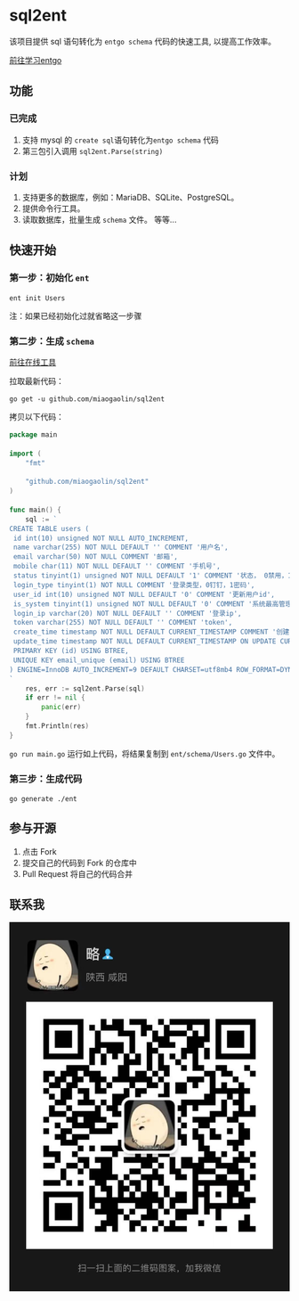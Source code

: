 # sql2ent
该项目提供 sql 语句转化为 `entgo schema` 代码的快速工具, 以提高工作效率。

[前往学习entgo](https://entgo.io)

## 功能

### 已完成

1. 支持 mysql 的 `create sql`语句转化为`entgo schema` 代码
2. 第三包引入调用 `sql2ent.Parse(string)`

### 计划
1. 支持更多的数据库，例如：MariaDB、SQLite、PostgreSQL。
2. 提供命令行工具。
3. 读取数据库，批量生成 `schema` 文件。
等等...

## 快速开始

### 第一步：初始化 `ent`
```shell
ent init Users
```
注：如果已经初始化过就省略这一步骤


### 第二步：生成 `schema`

[前往在线工具](https://www.printlove.cn/tools/sql2ent)

拉取最新代码：
```shell
go get -u github.com/miaogaolin/sql2ent
```

拷贝以下代码：
```go
package main

import (
	"fmt"

	"github.com/miaogaolin/sql2ent"
)

func main() {
	sql := `
CREATE TABLE users (
 id int(10) unsigned NOT NULL AUTO_INCREMENT,
 name varchar(255) NOT NULL DEFAULT '' COMMENT '用户名',
 email varchar(50) NOT NULL COMMENT '邮箱',
 mobile char(11) NOT NULL DEFAULT '' COMMENT '手机号',
 status tinyint(1) unsigned NOT NULL DEFAULT '1' COMMENT '状态， 0禁用，1启用',
 login_type tinyint(1) NOT NULL COMMENT '登录类型，0钉钉，1密码',
 user_id int(10) unsigned NOT NULL DEFAULT '0' COMMENT '更新用户id',
 is_system tinyint(1) unsigned NOT NULL DEFAULT '0' COMMENT '系统最高管理员，1是，0否',
 login_ip varchar(20) NOT NULL DEFAULT '' COMMENT '登录ip',
 token varchar(255) NOT NULL DEFAULT '' COMMENT 'token',
 create_time timestamp NOT NULL DEFAULT CURRENT_TIMESTAMP COMMENT '创建时间',
 update_time timestamp NOT NULL DEFAULT CURRENT_TIMESTAMP ON UPDATE CURRENT_TIMESTAMP COMMENT '修改时间',
 PRIMARY KEY (id) USING BTREE,
 UNIQUE KEY email_unique (email) USING BTREE
) ENGINE=InnoDB AUTO_INCREMENT=9 DEFAULT CHARSET=utf8mb4 ROW_FORMAT=DYNAMIC COMMENT='用户表'
`
	res, err := sql2ent.Parse(sql)
	if err != nil {
		panic(err)
	}
	fmt.Println(res)
}

```
`go run main.go` 运行如上代码，将结果复制到 `ent/schema/Users.go` 文件中。

### 第三步：生成代码
```shell
go generate ./ent
```

## 参与开源

1. 点击 Fork
2. 提交自己的代码到 Fork 的仓库中
3. Pull Request 将自己的代码合并

## 联系我
![](./Wechat.jpeg)